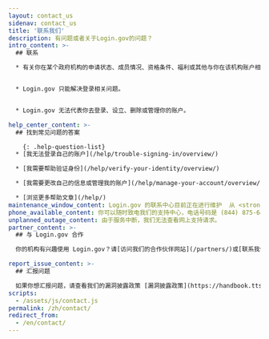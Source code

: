 ```yaml
---
layout: contact_us
sidenav: contact_us
title: '联系我们'
description: 有问题或者关于Login.gov的问题？
intro_content: >-
  ## 联系

  * 有关你在某个政府机构的申请状态、成员情况、资格条件、福利或其他与你在该机构账户相关的问题，请联系该机构来获得帮助。其联系信息可在机构网站上得到。


  * Login.gov 只能解决登录相关问题。


  * Login.gov 无法代表你去登录、设立、删除或管理你的账户。

help_center_content: >-
  ## 找到常见问题的答案

    {: .help-question-list}
  * [我无法登录自己的账户](/help/trouble-signing-in/overview/)

  * [我需要帮助验证身份](/help/verify-your-identity/overview/)

  * [我需要更改自己的信息或管理我的账户](/help/manage-your-account/overview/)

  * [浏览更多帮助文章](/help/)
maintenance_window_content: Login.gov 的联系中心目前正在进行维护  从 <strong>%{start_time} - %{end_time}.</strong>请访问以下常见主题获得帮助。
phone_available_content: 你可以随时致电我们的支持中心，电话号码是 (844) 875-6446.
unplanned_outage_content: 由于服务中断，我们无法查看网上支持请求。 
partner_content: >-
  ## 与 Login.gov 合作

  你的机构有兴趣使用 Login.gov？请[访问我们的合作伙伴网站](/partners/)或[联系我们](/partners/business-inquiries/)。

report_issue_content: >-
  ## 汇报问题

  如果你想汇报问题，请查看我们的漏洞披露政策 [漏洞披露政策](https://handbook.tts.gsa.gov/general-information-and-resources/tech-policies/responding-to-public-disclosure-vulnerabilities/ "跟随链接")并使用[漏洞披露表格](https://docs.google.com/forms/d/e/1FAIpQLScuo4xCzBlpLnoq7-bDAVAxtJci03by7S-Q-Z_JUBDloK01QA/viewform "跟随链接")与我们联系。
scripts:
  - /assets/js/contact.js
permalink: /zh/contact/
redirect_from:
  - /en/contact/
---
```

